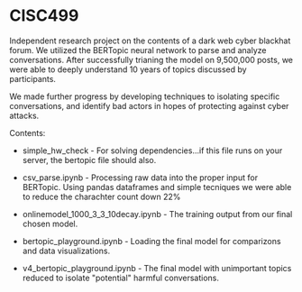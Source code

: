 # CISC499
Independent research project on the contents of a dark web cyber blackhat forum. 
We utilized the BERTopic neural network to parse and analyze conversations. After successfully trianing the model on 9,500,000 posts, we were able to deeply understand 10 years of topics discussed by participants.

We made further progress by developing techniques to isolating specific conversations, and identify bad actors in hopes of protecting against cyber attacks.

Contents:

- simple_hw_check - For solving dependencies...if this file runs on your server, the bertopic file should also.

- csv_parse.ipynb - Processing raw data into the proper input for BERTopic. Using pandas dataframes and simple tecniques we were able to reduce the charachter count down 22%

- onlinemodel_1000_3_3_10decay.ipynb - The training output from our final chosen model.

- bertopic_playground.ipynb - Loading the final model for comparizons and data visualizations.

- v4_bertopic_playground.ipynb - The final model with unimportant topics reduced to isolate "potential" harmful conversations.
